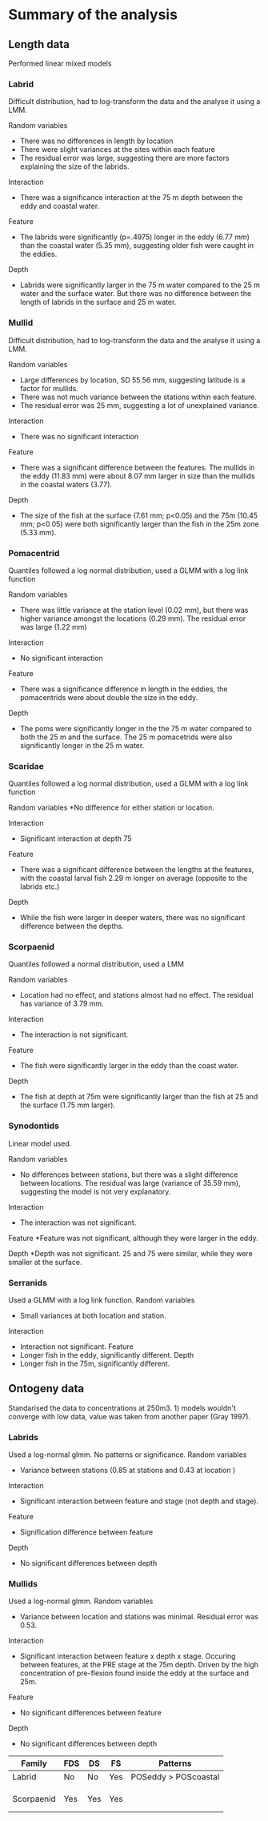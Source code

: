 # Summary of the analysis

## Length data
Performed linear mixed models

### Labrid
Difficult distribution, had to log-transform the data and the analyse it using a LMM.

Random variables
* There was no differences in length by location
* There were slight variances at the sites within each feature
* The residual error was large, suggesting there are more factors explaining the size of the labrids.

Interaction
* There was a significance interaction at the 75 m depth between the eddy and coastal water.

Feature
* The labrids were significantly (p=.4975) longer in the eddy (6.77 mm) than the coastal water (5.35 mm), suggesting older fish were caught in the eddies.

Depth
* Labrids were significantly larger in the 75 m water compared to the 25 m water and the surface water. But there was no difference between the length of labrids in the surface and 25 m water.

### Mullid
Difficult distribution, had to log-transform the data and the analyse it using a LMM.

Random variables
* Large differences by location, SD 55.56 mm, suggesting latitude is a factor for mullids.
* There was not much variance between the stations within each feature.
* The residual error was 25 mm, suggesting a lot of unexplained variance.

Interaction
* There was no significant interaction

Feature
* There was a significant difference between the features. The mullids in the eddy (11.83 mm) were about 8.07 mm larger in size than the mullids in the coastal waters (3.77).

Depth
* The size of the fish at the surface (7.61 mm; p<0.05) and the 75m (10.45 mm; p<0.05) were both significantly larger than the fish in the 25m zone (5.33 mm).

### Pomacentrid
Quantiles followed a log normal distribution, used a GLMM with a log link function

Random variables
* There was little variance at the station level (0.02 mm), but there was higher variance amongst the locations (0.29 mm). The residual error was large (1.22 mm)

Interaction
* No significant interaction

Feature
* There was a significance difference in length in the eddies, the pomacentrids were about double the size in the eddy.

Depth
* The poms were significantly longer in the the 75 m water compared to both the 25 m and the surface. The 25 m pomacetrids were also significantly longer in the 25 m water.

### Scaridae
Quantiles followed a log normal distribution, used a GLMM with a log link function

Random variables
*No difference for either station or location.

Interaction
* Significant interaction at depth 75

Feature
* There was a significant difference between the lengths at the features, with the coastal larval fish 2.29 m longer on average (opposite to the labrids etc.)

Depth
* While the fish were larger in deeper waters, there was no significant difference between the depths.

### Scorpaenid
Quantiles followed a normal distribution, used a LMM

Random variables
* Location had no effect, and stations almost had no effect. The residual has variance of 3.79 mm.

Interaction
* The interaction is not significant.

Feature
* The fish were significantly larger in the eddy than the coast water.

Depth
* The fish at depth at 75m were significantly larger than the fish at 25 and the surface (1.75 mm larger).

### Synodontids
Linear model used.

Random variables
* No differences between stations, but there was a slight difference between locations. The residual was large (variance of 35.59 mm), suggesting the model is not very explanatory.

Interaction
* The interaction was not significant.

Feature
*Feature was not significant, although they were larger in the eddy.

Depth
*Depth was not significant. 25 and 75 were similar, while they were smaller at the surface.

### Serranids
Used a GLMM with a log link function.
Random variables
* Small variances at both location and station.

Interaction
* Interaction not significant.
Feature
* Longer fish in the eddy, significantly different.
Depth
* Longer fish in the 75m, significantly different.

## Ontogeny data
Standarised the data to concentrations at 250m3. 1) models wouldn't converge with low data, value was taken from another paper (Gray 1997).

### Labrids
Used a log-normal glmm. No patterns or significance.
Random variables
* Variance between stations (0.85 at stations and 0.43 at location )

Interaction
* Significant interaction between feature and stage (not depth and stage).

Feature
* Signification difference between feature

Depth
* No significant differences between depth

### Mullids
Used a log-normal glmm.
Random variables
* Variance between location and stations was minimal. Residual error was 0.53.

Interaction
* Significant interaction between feature x depth x stage. Occuring between features, at the PRE stage at the 75m depth. Driven by the high concentration of pre-flexion found inside the eddy at the surface and 25m.

Feature
* No significant differences between feature

Depth
* No significant differences between depth


Family  | FDS  | DS  | FS  |  Patterns
--|---|---|---|---
Labrid  | No  | No  | Yes  |  POSeddy > POScoastal
  |   |   |   |
  |   |   |   |
  |   |   |   |
Scorpaenid  | Yes  | Yes  | Yes |
  |   |   |   |
  |   |   |   |
